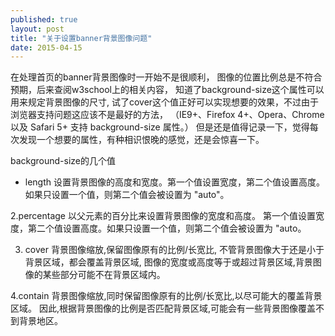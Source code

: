 ```yaml
---
published: true
layout: post
title: "关于设置banner背景图像问题"
date: 2015-04-15
---
```


在处理首页的banner背景图像时一开始不是很顺利， 图像的位置比例总是不符合预期，后来查阅w3school上的相关内容， 知道了background-size这个属性可以用来规定背景图像的尺寸, 试了cover这个值正好可以实现想要的效果，不过由于浏览器支持问题这应该不是最好的方法， （IE9+、Firefox 4+、Opera、Chrome 以及 Safari 5+ 支持 background-size 属性。） 但是还是值得记录一下，觉得每次发现一个想要的属性，有种相识恨晚的感觉，还是会惊喜一下。 
  
background-size的几个值
   
* length 设置背景图像的高度和宽度。第一个值设置宽度，第二个值设置高度。 如果只设置一个值，则第二个值会被设置为 "auto"。

  
2.percentage 以父元素的百分比来设置背景图像的宽度和高度。 第一个值设置宽度，第二个值设置高度。如果只设置一个值，则第二个值会被设置为 "auto。
   
3. cover 背景图像缩放,保留图像原有的比例/长宽比, 不管背景图像大于还是小于背景区域，都会覆盖背景区域, 图像的宽度或高度等于或超过背景区域,背景图像的某些部分可能不在背景区域内。  

4.contain 背景图像缩放,同时保留图像原有的比例/长宽比,以尽可能大的覆盖背景区域。 因此,根据背景图像的比例是否匹配背景区域,可能会有一些背景图像覆盖不到背景地区。